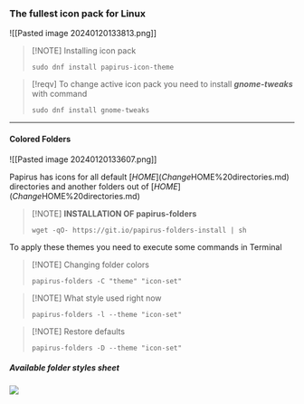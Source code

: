 ### The fullest icon pack for Linux
![[Pasted image 20240120133813.png]]

>[!NOTE] Installing icon pack
>```shell
>sudo dnf install papirus-icon-theme
>```

>[!reqv]
>To change active icon pack you need to install ***gnome-tweaks*** with command
>```shell
>sudo dnf install gnome-tweaks
>```

---
#### Colored Folders
![[Pasted image 20240120133607.png]]

Papirus has icons for all default [$HOME](Change%20default%20$HOME%20directories.md) directories and another folders out of [$HOME](Change%20default%20$HOME%20directories.md)

>[!NOTE] **INSTALLATION OF papirus-folders**
>```shell
>wget -qO- https://git.io/papirus-folders-install | sh
>```

To apply these themes you need to execute some commands in Terminal

>[!NOTE] Changing folder colors
>```shell
>papirus-folders -C "theme" "icon-set"
>```

>[!NOTE] What style used right now
>```shell
>papirus-folders -l --theme "icon-set"
>```

>[!NOTE] Restore defaults
>```shell
>papirus-folders -D --theme "icon-set"
>```

##### Available folder styles sheet
![](Pasted%20image%2020240120134859.jpg)



